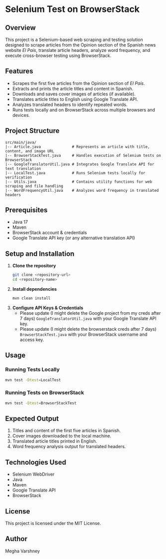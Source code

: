 # Selenium Test on BrowserStack

## Overview
This project is a Selenium-based web scraping and testing solution designed to scrape articles from the Opinion section of the Spanish news website *El País*, translate article headers, analyze word frequency, and execute cross-browser testing using BrowserStack.

## Features
- Scrapes the first five articles from the Opinion section of *El País*.
- Extracts and prints the article titles and content in Spanish.
- Downloads and saves cover images of articles (if available).
- Translates article titles to English using Google Translate API.
- Analyzes translated headers to identify repeated words.
- Runs tests locally and on BrowserStack across multiple browsers and devices.

## Project Structure
```
src/main/java/
|-- Article.java              # Represents an article with title, content, and image URL
|-- BrowserStackTest.java     # Handles execution of Selenium tests on BrowserStack
|-- GoogleTranslatorUtil.java # Integrates Google Translate API for text translation
|-- LocalTest.java            # Runs Selenium tests locally for verification
|-- Utils.java                # Contains utility functions for web scraping and file handling
|-- WordFrequencyUtil.java    # Analyzes word frequency in translated headers
```

## Prerequisites
- Java 17
- Maven
- BrowserStack account & credentials
- Google Translate API key (or any alternative translation API)

## Setup and Installation
1. **Clone the repository**
   ```sh
   git clone <repository-url>
   cd <repository-name>
   ```
2. **Install dependencies**
   ```sh
   mvn clean install
   ```
3. **Configure API Keys & Credentials**
   - Please update (I might delete the Google project from my creds after 7 days) `GoogleTranslatorUtil.java` with your Google Translate API key.
   - Please update (I might delete the browserstack creds after 7 days) `BrowserStackTest.java` with your BrowserStack username and access key.

## Usage
### Running Tests Locally
```sh
mvn test -Dtest=LocalTest
```

### Running Tests on BrowserStack
```sh
mvn test -Dtest=BrowserStackTest
```

## Expected Output
1. Titles and content of the first five articles in Spanish.
2. Cover images downloaded to the local machine.
3. Translated article titles printed in English.
4. Word frequency analysis output for translated headers.

## Technologies Used
- Selenium WebDriver
- Java
- Maven
- Google Translate API
- BrowserStack

## License
This project is licensed under the MIT License.

## Author
Megha Varshney

